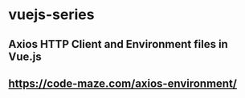 # vuejs-series 

## Axios HTTP Client and Environment files in Vue.js
## https://code-maze.com/axios-environment/